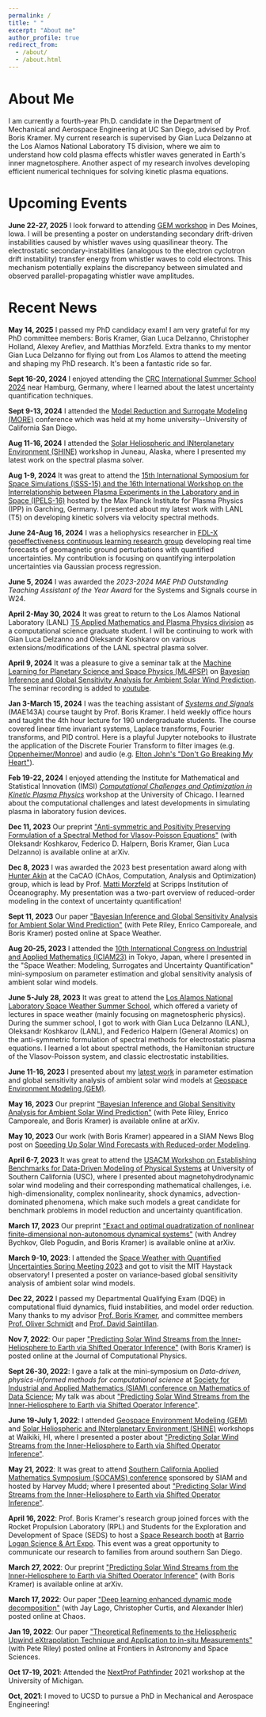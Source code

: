 ```yaml
---
permalink: /
title: " "
excerpt: "About me"
author_profile: true
redirect_from: 
  - /about/
  - /about.html
---
```


About Me
======
I am currently a fourth-year Ph.D. candidate in the Department of Mechanical and Aerospace Engineering at UC San Diego, advised by Prof. Boris Kramer. My current research is supervised by Gian Luca Delzanno at the Los Alamos National Laboratory T5 division, where we aim to understand how cold plasma effects whistler waves generated in Earth's inner magnetosphere. Another aspect of my research involves developing efficient numerical techniques for solving kinetic plasma equations.


Upcoming Events
======
**June 22-27, 2025** I look forward to attending [GEM workshop](https://gemworkshop.org/) in Des Moines, Iowa. I will be presenting a poster on understanding secondary drift-driven instabilities caused by whistler waves using quasilinear theory. The electrostatic secondary-instabilities (analogous to the electron cyclotron drift instability) transfer energy from whistler waves to cold electrons. This mechanism potentially explains the discrepancy between simulated and observed parallel-propagating whistler wave amplitudes. 


Recent News
======
**May 14, 2025** I passed my PhD candidacy exam! I am very grateful for my PhD committee members: Boris Kramer, Gian Luca Delzanno, Christopher Holland, Alexey Arefiev, and Matthias Morzfeld. Extra thanks to my mentor Gian Luca Delzanno for flying out from Los Alamos to attend the meeting and shaping my PhD research. It's been a fantastic ride so far.

**Sept 16-20, 2024** I enjoyed attending the [CRC International Summer School 2024](https://www.sfb1294.de/events/event/spring-school-2024) near Hamburg, Germany, where I learned about the latest uncertainty quantification techniques. 

**Sept 9-13, 2024** I attended the [Model Reduction and Surrogate Modeling (MORE)](https://more2024.sciencesconf.org/) conference which was held at my home university--University of California San Diego.

**Aug 11-16, 2024** I attended the [Solar Heliospheric and INterplanetary Environment (SHINE)](https://helioshine.org/) workshop in Juneau, Alaska, where I presented my latest work on the spectral plasma solver. 

**Aug 1-9, 2024** It was great to attend the [15th International Symposium for Space Simulations (ISSS-15) and the 16th International Workshop on the Interrelationship between Plasma Experiments in the Laboratory and in Space (IPELS-16)](https://plan.events.mpg.de/event/152/) hosted by the Max Planck Institute for Plasma Physics (IPP) in Garching, Germany. I presented about my latest work with LANL (T5) on developing kinetic solvers via velocity spectral methods.

**June 24-Aug 16, 2024** I was a heliophysics researcher in [FDL-X geoeffectiveness continuous learning research group](https://frontierdevelopmentlab.org/fdl2024) developing real time forecasts of geomagnetic ground perturbations with quantified uncertainties. My contribution is focusing on quantifying interpolation uncertainties via Gaussian process regression. 

**June 5, 2024** I was awarded the *2023-2024 MAE PhD Outstanding Teaching Assistant of the Year Award* for the Systems and Signals course in W24. 

**April 2-May 30, 2024** It was great to return to the Los Alamos National Laboratory (LANL) [T5 Applied Mathematics and Plasma Physics division](https://www.lanl.gov/org/ddste/aldsc/theoretical/applied-mathematics-plasma-physics/index.php) as a computational science graduate student. I will be continuing to work with Gian Luca Delzanno and Oleksandr Koshkarov on various extensions/modifications of the LANL spectral plasma solver.

**April 9, 2024** It was a pleasure to give a seminar talk at the [Machine Learning for Planetary Science and Space Physics (ML4PSP)](https://ml4psp.github.io/schedule.html) on [Bayesian Inference and Global Sensitivity Analysis for Ambient Solar Wind Prediction](https://agupubs.onlinelibrary.wiley.com/doi/10.1029/2023SW003555). The seminar recording is added to [youtube](https://www.youtube.com/watch?v=sR7qybTdw1k&themeRefresh=1).  

**Jan 3-March 15, 2024** I was the teaching assistant of [*Systems and Signals*](https://catalog.ucsd.edu/courses/MAE.html) (MAE143A) course taught by Prof. Boris Kramer. I held weekly office hours and taught the 4th hour lecture for 190 undergraduate students. The course covered linear time invariant systems, Laplace transforms, Fourier transforms, and PID control. Here is a playful Jupyter notebooks to illustrate the application of the Discrete Fourier Transform to filter images (e.g. [Oppenheimer/Monroe](https://github.com/opaliss/Signals_and_Systems_143A/blob/main/W7%20DFT.pdf)) and audio (e.g. [Elton John's "Don't Go Breaking My Heart"](https://github.com/opaliss/Signals_and_Systems_143A/blob/main/W8%20DFT%20(continued).pdf)).

**Feb 19-22, 2024** I enjoyed attending the Institute for Mathematical and Statistical Innovation (IMSI) [*Computational Challenges and Optimization in Kinetic Plasma Physics*](https://www.imsi.institute/activities/computational-challenges-and-optimization-in-kinetic-plasma-physics/) workshop at the University of Chicago. I learned about the computational challenges and latest developments in simulating plasma in laboratory fusion devices. 

**Dec 11, 2023** Our preprint ["Anti-symmetric and Positivity Preserving Formulation of a Spectral Method for Vlasov-Poisson Equations"](https://arxiv.org/abs/2312.05439) (with Oleksandr Koshkarov, Federico D. Halpern, Boris Kramer, Gian Luca Delzanno) is available online at arXiv. 

**Dec 8, 2023** I was awarded the 2023 best presentation award along with [Hunter Akin](https://hunterakins.github.io/) at the CaCAO (ChAos, Computation, Analysis and Optimization) group, which is lead by Prof. [Matti Morzfeld](https://igppweb.ucsd.edu/~mmorzfeld/) at Scripps Institution of Oceanography. My presentation was a two-part overview of reduced-order modeling in the context of uncertainty quantification!

**Sept 11, 2023** Our paper ["Bayesian Inference and Global Sensitivity Analysis for Ambient Solar Wind Prediction"](https://agupubs.onlinelibrary.wiley.com/doi/10.1029/2023SW003555) (with Pete Riley,  Enrico Camporeale, and Boris Kramer) posted online at Space Weather.

**Aug 20-25, 2023** I attended the [10th International Congress on Industrial and Applied Mathematics (ICIAM23)](https://iciam2023.org/) in Tokyo, Japan, where I presented in the "Space Weather: Modeling, Surrogates and Uncertainty Quantification" mini-symposium on parameter estimation and global sensitivity analysis of ambient solar wind models. 

**June 5-July 28, 2023** It was great to attend the [Los Alamos National Laboratory Space Weather Summer School](https://www.lanl.gov/projects/national-security-education-center/space-earth-center/space-weather-school/index.php), which offered a variety of lectures in space weather (mainly focusing on magnetospheric physics). During the summer school, I got to work with Gian Luca Delzanno (LANL), Oleksandr Koshkarov (LANL), and Federico Halpern (General Atomics) on the anti-symmetric formulation of spectral methods for electrostatic plasma equations. I learned a lot about spectral methods, the Hamiltonian structure of the Vlasov-Poisson system, and classic electrostatic instabilities.

**June 11-16, 2023** I presented about my [latest work](https://arxiv.org/abs/2305.08009) in parameter estimation and global sensitivity analysis of ambient solar wind models at [Geospace Environment Modeling (GEM)](https://gemworkshop.org/).

**May 16, 2023** Our preprint ["Bayesian Inference and Global Sensitivity Analysis for Ambient Solar Wind Prediction"](https://arxiv.org/abs/2305.08009) (with Pete Riley, Enrico Camporeale, and Boris Kramer) is available online at arXiv.

**May 10, 2023** Our work (with Boris Kramer) appeared in a SIAM News Blog post on [Speeding Up Solar Wind Forecasts with Reduced-order Modeling](https://sinews.siam.org/Details-Page/speeding-up-solar-wind-forecasts-with-reduced-order-modeling).

**April 6-7, 2023** It was great to attend the [USACM Workshop on Establishing Benchmarks for Data-Driven Modeling of Physical Systems](https://sites.google.com/view/usacmdatabenchmarks/home) at University of Southern California (USC), where I presented about magnetohydrodynamic solar wind modeling and their corresponding mathematical challenges, i.e. high-dimensionality, complex nonlinearity, shock dynamics, advection-dominated phenomena, which make such models a great candidate for benchmark problems in model reduction and uncertainty quantification.

**March 17, 2023** Our preprint ["Exact and optimal quadratization of nonlinear finite-dimensional non-autonomous dynamical systems"](https://arxiv.org/abs/2303.10285) (with Andrey Bychkov, Gleb Pogudin, and Boris Kramer) is available online at arXiv. 

**March 9-10, 2023**: I attended the [Space Weather with Quantified Uncertainties Spring Meeting 2023](https://linaresr.scripts.mit.edu/swqu/) and got to visit the MIT Haystack observatory! I presented a poster on variance-based global sensitivity analysis of ambient solar wind models. 

**Dec 22, 2022** I passed my Departmental Qualifying Exam (DQE) in computational fluid dynamics, fluid instabilities, and model order reduction. Many thanks to my advisor [Prof. Boris Kramer](http://kramer.ucsd.edu/), and committee members [Prof. Oliver Schmidt](https://flowphysics.ucsd.edu/) and [Prof. David Saintillan](http://stokeslet.ucsd.edu/). 

**Nov 7, 2022**: Our paper ["Predicting Solar Wind Streams from the Inner-Heliosphere to Earth via Shifted Operator Inference"](https://www.sciencedirect.com/science/article/pii/S0021999122007525?dgcid=author) (with Boris Kramer) is posted online at the Journal of Computational Physics.

**Sept 26-30, 2022**: I gave a talk at the mini-symposium on *Data-driven, physics-informed methods for computational science* at [Society for Industrial and Applied Mathematics (SIAM) conference on Mathematics of Data Science](https://www.siam.org/conferences/cm/conference/mds22); My talk was about ["Predicting Solar Wind Streams from the Inner-Heliosphere to Earth via Shifted Operator Inference"](https://arxiv.org/abs/2203.13372).

**June 19-July 1, 2022**: I attended [Geospace Environment Modeling (GEM)](https://gemworkshop.org/) and [Solar Heliospheric and INterplanetary Environment (SHINE)](https://helioshine.org/) workshops at Waikiki, HI, where I presented a poster about ["Predicting Solar Wind Streams from the Inner-Heliosphere to Earth via Shifted Operator Inference"](https://arxiv.org/abs/2203.13372).

**May 21, 2022**: It was great to attend [Southern California Applied Mathematics Symposium (SOCAMS) conference](https://www.socams.org/) sponsored by SIAM and hosted by Harvey Mudd; where I presented about ["Predicting Solar Wind Streams from the Inner-Heliosphere to Earth via Shifted Operator Inference"](https://arxiv.org/abs/2203.13372).

**April 16, 2022**: Prof. Boris Kramer's research group joined forces with the Rocket Propulsion Laboratory (RPL) and Students for the Exploration and Development of Space (SEDS) to host a [Space Research booth](https://jacobsschoolofengineering.blogspot.com/2022/04/uc-san-diego-space-and-rocket-science.html) at [Barrio Logan Science & Art Expo](https://www.barriologansae.com/). This event was a great opportunity to communicate our research to families from around southern San Diego. 

**March 27, 2022**: Our preprint ["Predicting Solar Wind Streams from the Inner-Heliosphere to Earth via Shifted Operator Inference"](https://arxiv.org/abs/2203.13372) (with Boris Kramer) is available online at arXiv. 

**March 17, 2022**: Our paper ["Deep learning enhanced dynamic mode decomposition"](https://aip.scitation.org/doi/10.1063/5.0073893) (with Jay Lago,  Christopher Curtis, and Alexander Ihler) posted online at Chaos.

**Jan 19, 2022**: Our paper ["Theoretical Refinements to the Heliospheric Upwind eXtrapolation Technique and Application to in-situ Measurements"](https://www.frontiersin.org/articles/10.3389/fspas.2021.795323/full?&utm_source=Email_to_authors_&utm_medium=Email&utm_content=T1_11.5e1_author&utm_campaign=Email_publication&field=&journalName=Frontiers_in_Astronomy_and_Space_Sciences&id=795323) (with Pete Riley) posted online at Frontiers in Astronomy and Space Sciences.

**Oct 17-19, 2021**: Attended the [NextProf Pathfinder](https://nextprof.engin.umich.edu/) 2021 workshop at the University of Michigan.

**Oct, 2021**: I moved to UCSD to pursue a PhD in Mechanical and Aerospace Engineering!